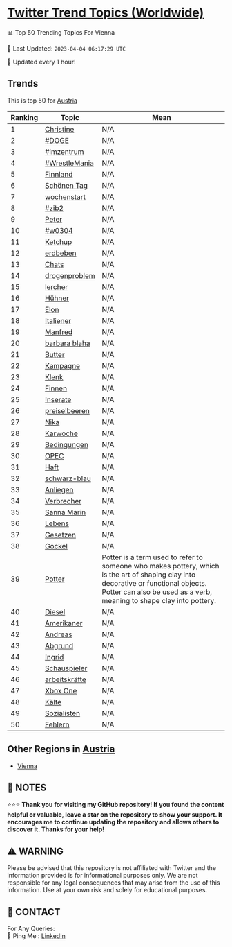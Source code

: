 [Twitter Trend Topics (Worldwide)](https://github.com/ErcinDedeoglu/Twitter-Trend-Topics)
==========


📊 Top 50 Trending Topics For Vienna

📆 Last Updated: `2023-04-04 06:17:29 UTC`

🔧 Updated every 1 hour!


## Trends

This is top 50 for [Austria](</Austria>)

| Ranking | Topic | Mean |
| ------- | ------------ | ------------ |
| 1 | [Christine](http://twitter.com/search?q=Christine) | N/A |
| 2 | [#DOGE](http://twitter.com/search?q=%23DOGE) | N/A |
| 3 | [#imzentrum](http://twitter.com/search?q=%23imzentrum) | N/A |
| 4 | [#WrestleMania](http://twitter.com/search?q=%23WrestleMania) | N/A |
| 5 | [Finnland](http://twitter.com/search?q=Finnland) | N/A |
| 6 | [Schönen Tag](http://twitter.com/search?q=Sch%c3%b6nen+Tag) | N/A |
| 7 | [wochenstart](http://twitter.com/search?q=wochenstart) | N/A |
| 8 | [#zib2](http://twitter.com/search?q=%23zib2) | N/A |
| 9 | [Peter](http://twitter.com/search?q=Peter) | N/A |
| 10 | [#w0304](http://twitter.com/search?q=%23w0304) | N/A |
| 11 | [Ketchup](http://twitter.com/search?q=Ketchup) | N/A |
| 12 | [erdbeben](http://twitter.com/search?q=erdbeben) | N/A |
| 13 | [Chats](http://twitter.com/search?q=Chats) | N/A |
| 14 | [drogenproblem](http://twitter.com/search?q=drogenproblem) | N/A |
| 15 | [lercher](http://twitter.com/search?q=lercher) | N/A |
| 16 | [Hühner](http://twitter.com/search?q=H%c3%bchner) | N/A |
| 17 | [Elon](http://twitter.com/search?q=Elon) | N/A |
| 18 | [Italiener](http://twitter.com/search?q=Italiener) | N/A |
| 19 | [Manfred](http://twitter.com/search?q=Manfred) | N/A |
| 20 | [barbara blaha](http://twitter.com/search?q=barbara+blaha) | N/A |
| 21 | [Butter](http://twitter.com/search?q=Butter) | N/A |
| 22 | [Kampagne](http://twitter.com/search?q=Kampagne) | N/A |
| 23 | [Klenk](http://twitter.com/search?q=Klenk) | N/A |
| 24 | [Finnen](http://twitter.com/search?q=Finnen) | N/A |
| 25 | [Inserate](http://twitter.com/search?q=Inserate) | N/A |
| 26 | [preiselbeeren](http://twitter.com/search?q=preiselbeeren) | N/A |
| 27 | [Nika](http://twitter.com/search?q=Nika) | N/A |
| 28 | [Karwoche](http://twitter.com/search?q=Karwoche) | N/A |
| 29 | [Bedingungen](http://twitter.com/search?q=Bedingungen) | N/A |
| 30 | [OPEC](http://twitter.com/search?q=OPEC) | N/A |
| 31 | [Haft](http://twitter.com/search?q=Haft) | N/A |
| 32 | [schwarz-blau](http://twitter.com/search?q=schwarz-blau) | N/A |
| 33 | [Anliegen](http://twitter.com/search?q=Anliegen) | N/A |
| 34 | [Verbrecher](http://twitter.com/search?q=Verbrecher) | N/A |
| 35 | [Sanna Marin](http://twitter.com/search?q=Sanna+Marin) | N/A |
| 36 | [Lebens](http://twitter.com/search?q=Lebens) | N/A |
| 37 | [Gesetzen](http://twitter.com/search?q=Gesetzen) | N/A |
| 38 | [Gockel](http://twitter.com/search?q=Gockel) | N/A |
| 39 | [Potter](http://twitter.com/search?q=Potter) | Potter is a term used to refer to someone who makes pottery, which is the art of shaping clay into decorative or functional objects. Potter can also be used as a verb, meaning to shape clay into pottery. |
| 40 | [Diesel](http://twitter.com/search?q=Diesel) | N/A |
| 41 | [Amerikaner](http://twitter.com/search?q=Amerikaner) | N/A |
| 42 | [Andreas](http://twitter.com/search?q=Andreas) | N/A |
| 43 | [Abgrund](http://twitter.com/search?q=Abgrund) | N/A |
| 44 | [Ingrid](http://twitter.com/search?q=Ingrid) | N/A |
| 45 | [Schauspieler](http://twitter.com/search?q=Schauspieler) | N/A |
| 46 | [arbeitskräfte](http://twitter.com/search?q=arbeitskr%c3%a4fte) | N/A |
| 47 | [Xbox One](http://twitter.com/search?q=Xbox+One) | N/A |
| 48 | [Kälte](http://twitter.com/search?q=K%c3%a4lte) | N/A |
| 49 | [Sozialisten](http://twitter.com/search?q=Sozialisten) | N/A |
| 50 | [Fehlern](http://twitter.com/search?q=Fehlern) | N/A |



## Other Regions in [Austria](</Austria>)

* [Vienna](</Austria/Vienna.md>)



## 📝 NOTES

⭐⭐⭐ **Thank you for visiting my GitHub repository! If you found the content helpful or valuable, leave a star on the repository to show your support. It encourages me to continue updating the repository and allows others to discover it. Thanks for your help!**


## ⚠️ WARNING

Please be advised that this repository is not affiliated with Twitter and the information provided is for informational purposes only. We are not responsible for any legal consequences that may arise from the use of this information. Use at your own risk and solely for educational purposes.


## 📨 CONTACT

 For Any Queries:  
            🏓 Ping Me : [LinkedIn](https://www.linkedin.com/in/ercindedeoglu/)
